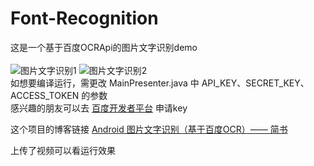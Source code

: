 # Font-Recognition
这是一个基于百度OCRApi的图片文字识别demo</br></br>
![图片文字识别1](http://upload-images.jianshu.io/upload_images/12266363-b8df389ba4db8617.jpg?imageMogr2/auto-orient/strip%7CimageView2/2/w/240)
![图片文字识别2](http://upload-images.jianshu.io/upload_images/12266363-7e24fde535566e9b.jpg?imageMogr2/auto-orient/strip%7CimageView2/2/w/240)</br>
如想要编译运行，需更改 MainPresenter.java 中 API_KEY、SECRET_KEY、ACCESS_TOKEN 的参数</br>
感兴趣的朋友可以去 [百度开发者平台](http://ai.baidu.com/tech/ocr) 申请key</br>

这个项目的博客链接 [Android 图片文字识别（基于百度OCR）—— 简书](https://www.jianshu.com/p/0ed2c5656035)

上传了视频可以看运行效果
